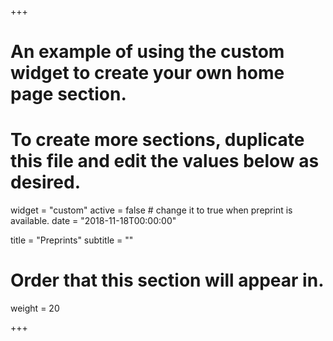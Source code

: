 +++
# An example of using the custom widget to create your own home page section.
# To create more sections, duplicate this file and edit the values below as desired.
widget = "custom"
active = false  # change it to true when preprint is available. 
date = "2018-11-18T00:00:00"

title = "Preprints"
subtitle = ""

# Order that this section will appear in.
weight = 20

+++
<!--
* Malachy T. Campbell, __Haipeng Yu__, Mehdi Momen, and Gota Morota. Examining the relationships between phenotypic plasticity and local environments with genomic structural equation models. bioRxiv.  \[[bioRxiv](https://www.biorxiv.org/content/10.1101/2019.12.11.873257v1)\] 
-->
